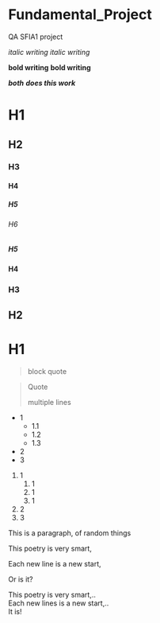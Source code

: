 # Fundamental_Project
QA SFIA1 project

*italic writing*
_italic writing_

**bold writing**
__bold writing__

**_both_**
_**does this work**_

# H1
## H2
### H3
#### H4
##### H5
###### H6
##### H5
#### H4
### H3
## H2
# H1

> block quote 


> Quote 
>
> multiple lines

* 1
  * 1.1
  * 1.2
  * 1.3
* 2
* 3

1. 1
    1. 1
    2. 1
    3. 1
2. 2
3. 3

This is a paragraph, of random things

This poetry is very smart,

Each new line is a new start,

Or is it?

This poetry is very smart,..  
Each new lines is a new start,..  
It is!


